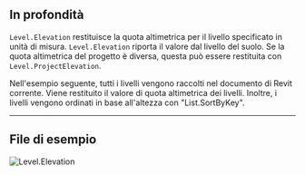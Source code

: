 ## In profondità
`Level.Elevation` restituisce la quota altimetrica per il livello specificato in unità di misura. `Level.Elevation` riporta il valore dal livello del suolo. Se la quota altimetrica del progetto è diversa, questa può essere restituita con `Level.ProjectElevation`.

Nell'esempio seguente, tutti i livelli vengono raccolti nel documento di Revit corrente. Viene restituito il valore di quota altimetrica dei livelli. Inoltre, i livelli vengono ordinati in base all'altezza con "List.SortByKey".
___
## File di esempio

![Level.Elevation](./Revit.Elements.Level.Elevation_img.jpg)
